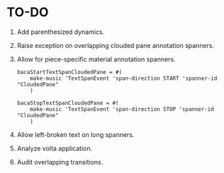 TO-DO
=====

1.  Add parenthesized dynamics.

2.  Raise exception on overlapping clouded pane annotation spanners.

3.  Allow for piece-specific material annotation spanners.

        bacaStartTextSpanCloudedPane = #(
            make-music 'TextSpanEvent 'span-direction START 'spanner-id "CloudedPane"
            )

        bacaStopTextSpanCloudedPane = #(
            make-music 'TextSpanEvent 'span-direction STOP 'spanner-id "CloudedPane"
            )

4.  Allow left-broken text on long spanners.

5.  Analyze volta application.

6.  Audit overlapping transitions.
